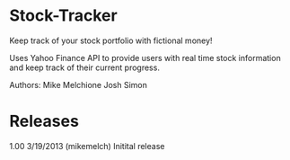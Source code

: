 Stock-Tracker
=============

Keep track of your stock portfolio with fictional money!

Uses Yahoo Finance API to provide users with real time stock information and keep track of their current progress. 

Authors:       Mike Melchione
               Josh Simon

Releases  
=============

1.00  3/19/2013 (mikemelch) Initital release

